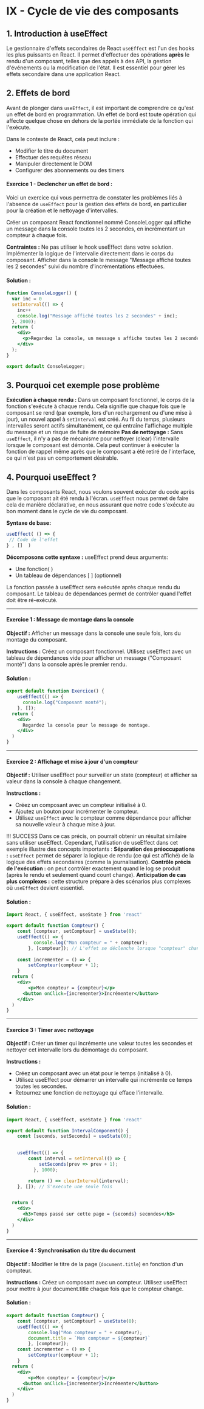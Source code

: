 # IX - Cycle de vie des composants

## 1. Introduction à useEffect
Le gestionnaire d'effets secondaires de React `useEffect` est l'un des hooks les plus puissants  en React. 
Il permet d'effectuer des opérations **après** le rendu d'un composant, telles que des appels à des API, la gestion d'événements ou la modification de l'état. 
Il est essentiel pour gérer les effets secondaire dans une application React.

## 2. Effets de bord
Avant de plonger dans `useEffect`, il est important de comprendre ce qu'est un effet de bord en programmation. 
Un effet de bord est toute opération qui affecte quelque chose en dehors de la portée immédiate de la fonction qui l'exécute.  

Dans le contexte de React, cela peut inclure :
- Modifier le titre du document
- Effectuer des requêtes réseau
- Manipuler directement le DOM
- Configurer des abonnements ou des timers

#### Exercice 1 - Declencher un effet de bord : 
Voici un exercice qui vous permettra de constater les problèmes liés à l'absence de `useEffect` pour la gestion des effets de bord, en particulier pour la création et le nettoyage d'intervalles.

Créer un composant React fonctionnel nommé ConsoleLogger qui affiche un message dans la console toutes les 2 secondes, en incrémentant un compteur à chaque fois.  

**Contraintes :**
Ne pas utiliser le hook useEffect dans votre solution.
Implémenter la logique de l'intervalle directement dans le corps du composant.
Afficher dans la console le message "Message affiché toutes les 2 secondes" suivi du nombre d'incrémentations effectuées.

#### Solution : 
```jsx
function ConsoleLogger() {
  var inc = 0
  setInterval(() => {
    inc++
    console.log("Message affiché toutes les 2 secondes" + inc);
  }, 2000);
  return (
    <div>
      <p>Regardez la console, un message s affiche toutes les 2 secondes.  </p>
    </div>
  );
}

export default ConsoleLogger;
```

## 3. Pourquoi cet exemple pose problème
**Exécution à chaque rendu :**
Dans un composant fonctionnel, le corps de la fonction s'exécute à chaque rendu. Cela signifie que chaque fois que le composant se rend (par exemple, lors d'un rechargement ou d'une mise à jour), un nouvel appel à `setInterval` est créé. Au fil du temps, plusieurs intervalles seront actifs simultanément, ce qui entraîne l'affichage multiple du message et un risque de fuite de mémoire
**Pas de nettoyage :**
Sans `useEffect`, il n'y a pas de mécanisme pour nettoyer (clear) l'intervalle lorsque le composant est démonté. Cela peut continuer à exécuter la fonction de rappel même après que le composant a été retiré de l'interface, ce qui n'est pas un comportement désirable.

## 4. Pourquoi useEffect ?
Dans les composants React, nous voulons souvent exécuter du code après que le composant ait été rendu à l'écran. 
`useEffect` nous permet de faire cela de manière déclarative, en nous assurant que notre code s'exécute au bon moment dans le cycle de vie du composant.

**Syntaxe de base:**
   ```jsx
   useEffect( () => {
    // Code de l'effet
  } , []  )
  ```
  
**Décomposons cette syntaxe :**
useEffect prend deux arguments:
- Une fonction( )
- Un tableau de dépendances [ ] (optionnel)

La fonction passée à useEffect sera exécutée après chaque rendu du composant.
Le tableau de dépendances permet de contrôler quand l'effet doit être ré-exécuté.

---

#### Exercice 1 : Message de montage dans la console
**Objectif :**
Afficher un message dans la console une seule fois, lors du montage du composant.

**Instructions :**
Créez un composant fonctionnel.
Utilisez useEffect avec un tableau de dépendances vide pour afficher un message ("Composant monté") dans la console après le premier rendu.

#### Solution :
```jsx
export default function Exercice() {
    useEffect(() => {
      console.log("Composant monté");
    }, []);
  return (
    <div>
      Regardez la console pour le message de montage.
    </div>
  )
}
```

---

#### Exercice 2 : Affichage et mise à jour d'un compteur
**Objectif :**
Utiliser useEffect pour surveiller un state (compteur) et afficher sa valeur dans la console à chaque changement.

**Instructions :**
- Créez un composant avec un compteur initialisé à 0.
- Ajoutez un bouton pour incrémenter le compteur.
- Utilisez `useEffect` avec le compteur comme dépendance pour afficher sa nouvelle valeur à chaque mise à jour.


!!! SUCCESS Dans ce cas précis, on pourrait obtenir un résultat similaire sans utiliser useEffect. Cependant, l'utilisation de useEffect dans cet exemple illustre des concepts importants :
    **Séparation des préoccupations :** `useEffect` permet de séparer la logique de rendu (ce qui est affiché) de la logique des effets secondaires (comme la journalisation).
    **Contrôle précis de l'exécution :** on peut contrôler exactement quand le log se produit (après le rendu et seulement quand count change).
    **Anticipation de cas plus complexes :** cette structure prépare à des scénarios plus complexes où `useEffect` devient essentiel.

#### Solution : 
```jsx
import React, { useEffect, useState } from 'react'

export default function Compteur() {
    const [compteur, setCompteur] = useState(0);
    useEffect(() => {
          console.log("Mon compteur = " + compteur);
        }, [compteur]); // L'effet se déclenche lorsque "compteur" change
        
    const incrementer = () => {
        setCompteur(compteur + 1);
    }
  return (
    <div>
        <p>Mon compteur = {compteur}</p>
      <button onClick={incrementer}>Incrémenter</button>
    </div>
  )
}
```
---

#### Exercice 3 : Timer avec nettoyage
**Objectif :**
Créer un timer qui incrémente une valeur toutes les secondes et nettoyer cet intervalle lors du démontage du composant.

**Instructions :**
- Créez un composant avec un état pour le temps (initialisé à 0).
- Utilisez useEffect pour démarrer un intervalle qui incrémente ce temps toutes  les secondes.
- Retournez une fonction de nettoyage qui efface l'intervalle.

#### Solution :
```jsx 
import React, { useEffect, useState } from 'react'

export default function IntervalComponent() {
    const [seconds, setSeconds] = useState(0);
    

    useEffect(() => {
        const interval = setInterval(() => {
            setSeconds(prev => prev + 1);
          }, 1000);

        return () => clearInterval(interval);
    }, []); // S'execute une seule fois


  return (
    <div>
      <h3>Temps passé sur cette page = {seconds} secondes</h3>
    </div>
  )
}
```
---
#### Exercice 4 : Synchronisation du titre du document
**Objectif :**
Modifier le titre de la page (`document.title`) en fonction d'un compteur.

**Instructions :**
Créez un composant avec un compteur.
Utilisez useEffect pour mettre à jour document.title chaque fois que le compteur change.

#### Solution :
```jsx
export default function Compteur() {
    const [compteur, setCompteur] = useState(0);
    useEffect(() => {
        console.log("Mon compteur = " + compteur);
        document.title = `Mon compteur = ${compteur}`
        }, [compteur]);
    const incrementer = () => {
        setCompteur(compteur + 1);
    }
  return (
    <div>
        <p>Mon compteur = {compteur}</p>
      <button onClick={incrementer}>Incrémenter</button>
    </div>
  )
}
```
